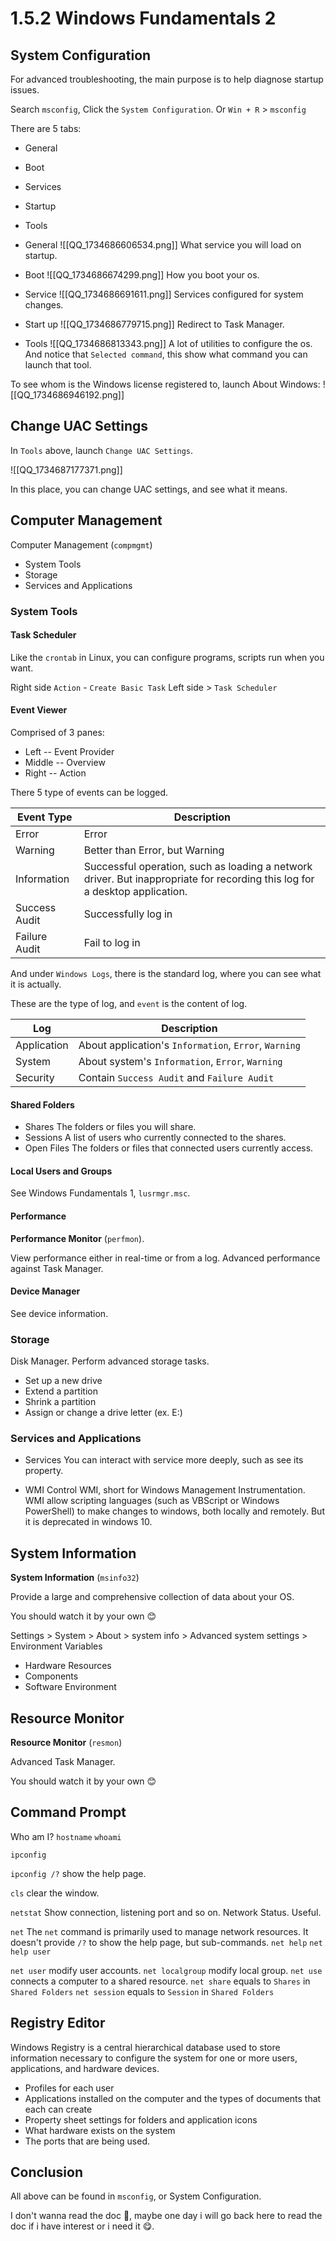 # 1.5.2 Windows Fundamentals 2
## System Configuration

For advanced troubleshooting, the main purpose is to help diagnose startup issues.

Search `msconfig`, Click the `System Configuration`.
Or `Win + R` > `msconfig`

There are 5 tabs:
- General
- Boot
- Services
- Startup
- Tools

- General
![[QQ_1734686606534.png]]
What service you will load on startup.

- Boot
![[QQ_1734686674299.png]]
How you boot your os.

- Service
![[QQ_1734686691611.png]]
Services configured for system changes.

- Start up
![[QQ_1734686779715.png]]
Redirect to Task Manager.

- Tools
![[QQ_1734686813343.png]]
A lot of utilities to configure the os.
And notice that `Selected command`, this show what command you can launch that tool.

To see whom is the Windows license registered to, launch About Windows:
![[QQ_1734686946192.png]]

## Change UAC Settings

In `Tools` above, launch `Change UAC Settings`.

![[QQ_1734687177371.png]]

In this place, you can change UAC settings, and see what it means.
## Computer Management

Computer Management (`compmgmt`)

- System Tools
- Storage
- Services and Applications

### System Tools
#### Task Scheduler
Like the `crontab` in Linux, you can configure programs, scripts run when you want.

Right side `Action` - `Create Basic Task` 
Left side > `Task Scheduler` 

#### Event Viewer
Comprised of 3 panes:
- Left -- Event Provider
- Middle -- Overview
- Right -- Action

There 5 type of events can be logged.

| Event Type    | Description                                                                                                                 |
| ------------- | --------------------------------------------------------------------------------------------------------------------------- |
| Error         | Error                                                                                                                       |
| Warning       | Better than Error, but Warning                                                                                              |
| Information   | Successful operation, such as loading a network driver. But inappropriate for recording this log for a desktop application. |
| Success Audit | Successfully log in                                                                                                         |
| Failure Audit | Fail to log in                                                                                                              |

And under `Windows Logs`, there is the standard log, where you can see what it is actually.

These are the type of log, and `event` is the content of log.

| Log         | Description                                           |
| ----------- | ----------------------------------------------------- |
| Application | About application's `Information`, `Error`, `Warning` |
| System      | About system's `Information`, `Error`, `Warning`      |
| Security    | Contain `Success Audit` and `Failure Audit`           |

#### Shared Folders
- Shares
The folders or files you will share.
- Sessions
A list of users who currently connected to the shares.
- Open Files
The folders or files that connected users currently access.
#### Local Users and Groups

See Windows Fundamentals 1, `lusrmgr.msc`. 

#### Performance

**Performance Monitor** (`perfmon`).

View performance either in real-time or from a log.
Advanced performance against Task Manager.

#### Device Manager

See device information.

### Storage
Disk Manager.
Perform advanced storage tasks.
- Set up a new drive
- Extend a partition
- Shrink a partition
- Assign or change a drive letter (ex. E:)

### Services and Applications
- Services
You can interact with service more deeply, such as see its property.

- WMI Control
WMI, short for Windows Management Instrumentation.
WMI allow scripting languages (such as VBScript or Windows PowerShell) to make changes to windows, both locally and remotely. 
But it is deprecated in windows 10.

## System Information

**System Information** (`msinfo32`)

Provide a large and comprehensive collection of data about your OS.

You should watch it by your own 😊

Settings > System > About > system info > Advanced system settings > Environment Variables

- Hardware Resources
- Components
- Software Environment

## Resource Monitor

**Resource Monitor** (`resmon`)

Advanced Task Manager.

You should watch it by your own 😊

## Command Prompt

Who am I?
`hostname`
`whoami`

`ipconfig`

`ipconfig /?` show the help page.

`cls` clear the window.

`netstat` Show connection, listening port and so on. Network Status. Useful.

`net` 
The `net` command is primarily used to manage network resources.
It doesn't provide `/?` to show the help page, but sub-commands. `net help` `net help user`

`net user` modify user accounts.
`net localgroup` modify local group.
`net use` connects a computer to a shared resource.
`net share` equals to `Shares` in  `Shared Folders`
`net session` equals to `Session` in `Shared Folders`

## Registry Editor

Windows Registry is a central hierarchical database used to store information necessary to configure the system for one or more users, applications, and hardware devices.

- Profiles for each user
- Applications installed on the computer and the types of documents that each can create
- Property sheet settings for folders and application icons
- What hardware exists on the system
- The ports that are being used.

## Conclusion

All above can be found in `msconfig`, or System Configuration.

I don't wanna read the doc 🤔, maybe one day i will go back here to read the doc if i have interest or i need it 😋.
